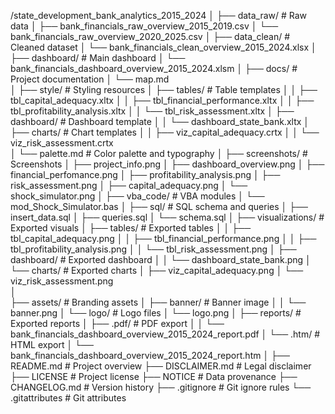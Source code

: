 /state_development_bank_analytics_2015_2024
│
├── data_raw/                                                      # Raw data
│   ├── bank_financials_raw_overview_2015_2019.csv
│   └── bank_financials_raw_overview_2020_2025.csv
│
├── data_clean/                                                    # Cleaned dataset
│   └── bank_financials_clean_overview_2015_2024.xlsx
│
├── dashboard/                                                     # Main dashboard
│   └── bank_financials_dashboard_overview_2015_2024.xlsm
│
├── docs/                                                          # Project documentation
│   └── map.md    
│
├── style/                                                         # Styling resources
│   ├── tables/                                                    # Table templates
│   │   ├── tbl_capital_adequacy.xltx
│   │   ├── tbl_financial_performance.xltx
│   │   ├── tbl_profitability_analysis.xltx
│   │   └── tbl_risk_assessment.xltx
│   ├── dashboard/                                                  # Dashboard template
│   │   └── dashboard_state_bank.xltx
│   ├── charts/                                                     # Chart templates
│   │   ├── viz_capital_adequacy.crtx
│   │   └── viz_risk_assessment.crtx                                   
│   └── palette.md                                                  # Color palette and typography
│
├── screenshots/                                                    # Screenshots
│   ├── project_info.png
│   ├── dashboard_overview.png
│   ├── financial_perfomance.png
│   ├── profitability_analysis.png
│   ├── risk_assessment.png
│   ├── capital_adequacy.png
│   └── shock_simulator.png
│
├── vba_code/                                                       # VBA modules
│   └── mod_Shock_Simulator.bas
│
├── sql/                                                            # SQL schema and queries
│   ├── insert_data.sql
│   ├── queries.sql
│   └── schema.sql
│
├── visualizations/                                                 # Exported visuals
│   ├── tables/                                                     # Exported tables
│   │   ├── tbl_capital_adequacy.png
│   │   ├── tbl_financial_performance.png
│   │   ├── tbl_profitability_analysis.png
│   │   └── tbl_risk_assessment.png
│   ├── dashboard/                                                  # Exported dashboard
│   │   └── dashboard_state_bank.png
│   └── charts/                                                     # Exported charts
│       ├── viz_capital_adequacy.png
│       └── viz_risk_assessment.png                                   
│   
├── assets/                                                          # Branding assets
│   ├── banner/                                                      # Banner image
│   │   └── banner.png
│   └── logo/                                                        # Logo files
│       └── logo.png
│
├── reports/                                                         # Exported reports
│   ├── .pdf/                                                        # PDF export
│   │   └── bank_financials_dashboard_overview_2015_2024_report.pdf
│   └── .htm/                                                        # HTML export
│       └── bank_financials_dashboard_overview_2015_2024_report.htm
│
├── README.md                                                        # Project overview
├── DISCLAIMER.md                                                    # Legal disclaimer
├── LICENSE                                                          # Project license 
├── NOTICE                                                           # Data provenance
├── CHANGELOG.md                                                     # Version history
├── .gitignore                                                       # Git ignore rules
└── .gitattributes                                                   # Git attributes
